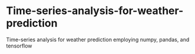 # Time-series-analysis-for-weather-prediction
Time-series analysis for weather prediction employing numpy, pandas, and tensorflow
